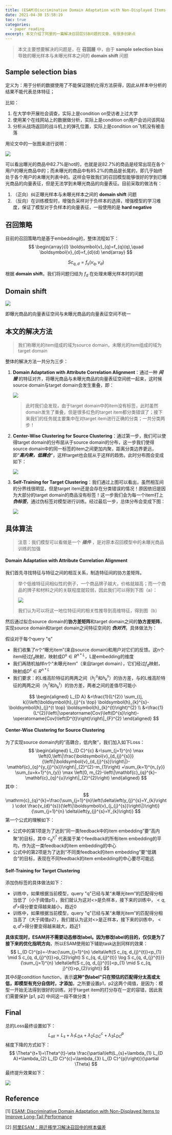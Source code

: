 ```yaml
---
title: (ESAM)Discriminative Domain Adaptation with Non-Displayed Items to Improve Long-Tail Performance 论文笔记
date: 2021-04-30 15:58:19
toc: true
categories:
  - paper reading
excerpt: 本文介绍了阿里的一篇解决召回层SSB问题的文章，有很多创新点
---
```


>   本文主要想要解决的问题是，在 **召回层** 中，由于 **sample selection bias** 导致的曝光样本与未曝光样本之间的 **domain shift** 问题

## Sample selection bias

定义为：用于分析的数据使用了不能保证随机化得方法获得，因此从样本中分析的结果不能代表总体特征；

比如：

1.  在大学中开展社会调查，实际上是condition on受访者上过大学
2.  使用某个在线网站上的数据做分析，实际上是condition on用户会访问该网站
3.  分析从战场返回的战斗机上的弹孔位置，实际上是condition on飞机没有被击落

用论文中的一张图来进行说明：

![](https://gitblog-1302688916.cos.ap-beijing.myqcloud.com/20210430164602.png)

可以看出曝光的商品中82.7%是hot的，也就是说82.7%的商品是经常出现在各个用户的曝光商品中的；而未曝光的商品中有85.2%的商品是长尾的，即几乎始终处于各个用户的未曝光列表中的。这样会导致我们的召回模型能够很好的学到已曝光商品的向量表征，但是无法学到未曝光商品的向量表征。目前采取的做法有：

1.  （正向）纠正曝光样本与未曝光样本之间的 **domain shift** 问题
2.  （反向）在训练模型时，增强负采样对于负样本的选择，增强模型的学习难度，保证了模型对于负样本的向量表征，一般使用的是 **hard negative**



## 召回策略

目前的召回策略均是基于embedding的，整体流程如下：
$$
\begin{array}{l}
\boldsymbol{v}_{q}=f_{q}(q),\quad \boldsymbol{v}_{d}=f_{d}(d) 
\end{array}
$$

$$
S c_{q, d}=f_{s}\left(v_{q}, v_{d}\right)
$$

根据 **domain shift**，我们将问题归结为 $f_{d}$ 在处理未曝光样本时的问题



## Domain shift

![](https://gitblog-1302688916.cos.ap-beijing.myqcloud.com/20210430223112.png)

即曝光商品的向量表征空间与未曝光商品的向量表征空间不统一



## 本文的解决方法

>   我们称曝光的item组成的域为source domain，未曝光的item组成的域为target domain

整体的解决方法一共分为三步：

1.  **Domain Adaptation with Attribute Correlation Alignment**：通过一种 ***间接*** 的特征对齐，将曝光商品与未曝光商品的向量表征空间统一起来，这时候source domain与target domain会发生重叠，即：

    ![](https://gitblog-1302688916.cos.ap-beijing.myqcloud.com/20210430211715.png)

    >   此时我们会发现，由于target domain中的item没有标签，此时虽然domain发生了重叠，但是很多红色的target item都分类错误了；接下来我们的任务就主要集中在对target item进行正确的分类；一共分类两步！

2.  **Center-Wise Clustering for Source Clustering**：通过第一步，我们可以使得target domain的分布屈从于source domain的分布，这一步我们使得source domain中的同一标签的item之间更加内聚，距离分类边界更远，即“***高内聚，低耦合***”，这样target也会屈从于这样的趋势。此时分布图会变成如下：

    ![](https://gitblog-1302688916.cos.ap-beijing.myqcloud.com/20210430214323.png)

3.  **Self-Training for Target Clustering**：我们通过上图可以看出，虽然相互间的分界线很明显，但是target item还是会存在分类错误的情况！原因依旧是因为大部分的target domain的商品没有标签！这一步我们会为每一个item打上 ***伪标签***，通过伪标签对模型进行训练。经过最后一步，总体分布会变成下图：

    ![](https://gitblog-1302688916.cos.ap-beijing.myqcloud.com/20210430215819.png)



## 具体算法

>   注意：我们模型可以看做是一个 ***插件*** ，是对原本召回模型中的未曝光商品训练的加强

#### Domain Adaptation with Attribute Correlation Alignment

我们首先寻找特征与特征之间的相互关系，制造特征间的协方差矩阵。

>   举个低维特征间相似性的例子，一个商品牌子越大，价格就越高；而一个商品的牌子和材料之间的关联程度就较弱，因此我们可以得到下图（a）：
>
>   ![](https://gitblog-1302688916.cos.ap-beijing.myqcloud.com/20210430221052.png)
>
>   我们认为可以将这一地位特征间的相关性推导到高维特征，得到图（b）

然后通过拟合source domain的**协方差矩阵**和target domain之间的**协方差矩阵**，实现source domain和target domain之间特征空间的 ***伪对齐***。具体做法为：

假设对于每个query "q"

-   我们收集了n个“曝光item”(来自source domain)和用户对它们的反馈。这n个item经过$f_{d}$映射，映射成$D^{s} \in R^{n * L}$，L是embedding的维度
-   我们再随机抽样n个“未曝光item”（来自target domain），它们经过$f_{d}$映射，映射成$D^{s} \in R^{n * L}$
-   我们要求：的L维高阶特征的两两之间（$h_{j^{\prime}}^{s}$和$h_{k}^{s}$）的协方差，与的L维高阶特征的两两之间（$h_{j^{\prime}}^{t}$和$h_{k}^{t}$）的协方差，两者之间的差值尽可能小

$$
\begin{aligned}
L_{D A} &=\frac{1}{L^{2}} \sum_{(j, k)}\left(\boldsymbol{h}_{j}^{s \top} \boldsymbol{h}_{k}^{s}-\boldsymbol{h}_{j}^{t \top} \boldsymbol{h}_{k}^{t}\right)^{2} \\
&=\frac{1}{L^{2}}\left\|\operatorname{Cov}\left(D^{s}\right)-\operatorname{Cov}\left(D^{t}\right)\right\|_{F}^{2}
\end{aligned}
$$



#### Center-Wise Clustering for Source Clustering

为了实现source domain内的“高耦合，低内聚”，我们加入如下Loss：
$$
\begin{aligned}
L_{D C}^{c} &=\sum_{j=1}^{n} \max \left(0,\left\|\frac{\boldsymbol{v}_{d_{j}^{s}}}{\left\|\boldsymbol{v}_{d_{j}^{s}}\right\|}-\mathbf{c}_{q}^{y_{j}^{s}}\right\|_{2}^{2}-m_{1}\right) +\sum_{k=1}^{n_{y}} \sum_{u=k+1}^{n_{y}} \max \left(0, m_{2}-\left\|\mathbf{c}_{q}^{k}-\mathbf{c}_{q}^{u}\right\|_{2}^{2}\right)
\end{aligned}
$$
其中：
$$
\mathrm{c}_{q}^{k}=\frac{\sum_{j=1}^{n}\left(\delta\left(y_{j}^{s}=Y_{k}\right) \cdot \frac{v_{d}^{s}}{\left\|\boldsymbol{v}_{j_{j}^{s}}\right\|}\right)}{\sum_{j=1}^{n} \delta\left(y_{j}^{s}=Y_{k}\right)}
$$
第一个公式的理解如下：

-   公式中的第1项是为了达到“同一类feedback中的item embedding”要“高内聚”的目标，其中 $c_{q}^{y_{j}^{s}}$ 代表属于某个feedback的所有item embedding的平均，作为这一类feedback的item  embedding的中心
-   公式中的第2项是为了达到“不同类feedback的item embedding”要“低耦合”的目标，表现在不同feedback的item embedding的中心要尽可能远



#### Self-Training for Target Clustering

添加伪标签的具体做法如下：

-   训练中，如果根据当前模型，query "q"已经与某“未曝光item”的匹配得分相当低了（小于阈值p1），我们就认为这对<>是负样本，接下来的训练中，$<q, d^{t}>$得分要变得越来越小，趋近0
-   训练中，如果根据当前模型，query "q"已经与某“未曝光item”的匹配得分相当高了（大于阈值p2），我们就认为这对<>是正样本，接下来的训练中，$<q, d^{t}>$得分要变得越来越大，趋近1

**具体实现时，ESAM并不需要动态修改label。因为修改label的目的，仅仅是为了接下来的优化指明方向**，所以ESAM使用如下辅助task达到同样的效果：
$$
L_{D C}^{p}=-\frac{\sum_{j=1}^{n} \delta\left(S c_{q, d_{j}^{t}}<p_{1} \mid S c_{q, d_{j}^{t}}>p_{2}\right) S c_{q, d_{j}^{t}} \log S c_{q, d_{j}^{t}}}{\sum_{j=1}^{n} \delta\left(S c_{q, d_{j}^{t}}<p_{1} \mid S c_{q, j}^{t}>p_{2}\right)}
$$
其中$\delta$是condition function，表示**这种"伪label"只在预估的匹配得分太高或太低，即模型有充分自信时，才添加**，之所要设置p1，p2这两个阈值，是因为：模型一开始无法得到很好的训练，对于target item的打分存在一定的容错，因此我们需要保护 \[p1, p2\] 中间这一段不做分类！



## Final

总的Loss最终设置如下：
$$
L_{a l l}=L_{s}+\lambda_{1} L_{D A}+\lambda_{2} L_{D C}^{c}+\lambda_{3} L_{D C}^{p}
$$
梯度下降的方式如下：
$$
\Theta^{t+1}=\Theta^{t}-\eta \frac{\partial\left(L_{s}+\lambda_{1} L_{D A}+\lambda_{2} L_{D C}^{c}+\lambda_{3} L_{D C}^{p}\right)}{\partial \Theta}
$$
最终提升效果如下：

![](https://gitblog-1302688916.cos.ap-beijing.myqcloud.com/20210430223054.png)



## Reference

[1] [ESAM: Discriminative Domain Adaptation with Non-Displayed Items to Improve Long-Tail Performance](https://arxiv.org/abs/2005.10545)

[2] [阿里ESAM：用迁移学习解决召回中的样本偏差](https://mp.weixin.qq.com/s/qLBYIkevmBpZ84hTSlmh5g)

